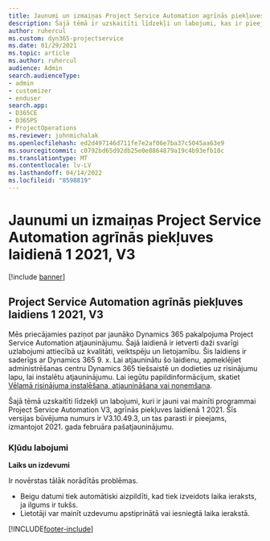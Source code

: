 ```yaml
---
title: Jaunumi un izmaiņas Project Service Automation agrīnās piekļuves laidienā 1 2021, V3
description: Šajā tēmā ir uzskaitīti līdzekļi un labojumi, kas ir pieejami Project Service Automation agrīnās piekļuves laidienā 1 2021, V3.
author: ruhercul
ms.custom: dyn365-projectservice
ms.date: 01/29/2021
ms.topic: article
ms.author: ruhercul
audience: Admin
search.audienceType:
- admin
- customizer
- enduser
search.app:
- D365CE
- D365PS
- ProjectOperations
ms.reviewer: johnmichalak
ms.openlocfilehash: ed2d497146d711fe7e2af06e7ba37c5045aa63e9
ms.sourcegitcommit: c0792bd65d92db25e0e8864879a19c4b93efb10c
ms.translationtype: MT
ms.contentlocale: lv-LV
ms.lasthandoff: 04/14/2022
ms.locfileid: "8598819"
---
```

# <a name="whats-new-or-changed-in-project-service-automation-early-access-wave-1-2021-v3"></a>Jaunumi un izmaiņas Project Service Automation agrīnās piekļuves laidienā 1 2021, V3

[!include [banner](../includes/psa-now-project-operations.md)]

## <a name="project-service-automation-early-access-wave-1-2021-v3"></a>Project Service Automation agrīnās piekļuves laidiens 1 2021, V3

Mēs priecājamies paziņot par jaunāko Dynamics 365 pakalpojuma Project Service Automation atjauninājumu. Šajā laidienā ir ietverti daži svarīgi uzlabojumi attiecībā uz kvalitāti, veiktspēju un lietojamību. Šis laidiens ir saderīgs ar Dynamics 365 9. x. Lai atjauninātu šo laidienu, apmeklējiet administrēšanas centru Dynamics 365 tiešsaistē un dodieties uz risinājumu lapu, lai instalētu atjauninājumu. Lai iegūtu papildinformācijum, skatiet [Vēlamā risinājuma instalēšana, atjaunināšana vai noņemšana](/power-platform/admin/install-remove-preferred-solution).

Šajā tēmā uzskaitīti līdzekļi un labojumi, kuri ir jauni vai mainīti programmai Project Service Automation V3, agrīnās piekļuves laidienā 1 2021. Šīs versijas būvējuma numurs ir V3.10.49.3, un tas parasti ir pieejams, izmantojot 2021. gada februāra pašatjauninājumu.


### <a name="bug-fixes"></a>Kļūdu labojumi

**Laiks un izdevumi**

Ir novērstas tālāk norādītās problēmas.

- Beigu datumi tiek automātiski aizpildīti, kad tiek izveidots laika ieraksts, ja ilgums ir tukšs.
- Lietotāji var mainīt uzdevumu apstiprinātā vai iesniegtā laika ierakstā.


[!INCLUDE[footer-include](../includes/footer-banner.md)]
